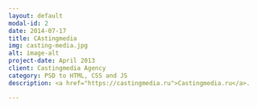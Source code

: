 ```yaml
---
layout: default
modal-id: 2
date: 2014-07-17
title: CAstingmedia
img: casting-media.jpg
alt: image-alt
project-date: April 2013
client: Castingmedia Agency
category: PSD to HTML, CSS and JS
description: <a href="https://castingmedia.ru">Castingmedia.ru</a>.

---
```

